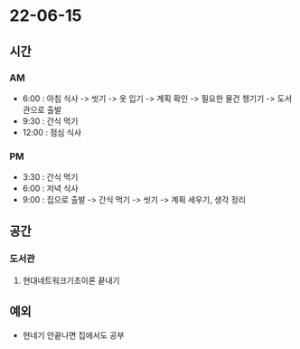 # 22-06-15

## 시간

### AM
- 6:00 : 아침 식사 -> 씻기 -> 옷 입기 -> 계획 확인 -> 필요한 물건 챙기기 -> 도서관으로 출발
- 9:30 : 간식 먹기
- 12:00 : 점심 식사

### PM
- 3:30 : 간식 먹기
- 6:00 : 저녁 식사
- 9:00 : 집으로 출발 -> 간식 먹기 -> 씻기 -> 계획 세우기, 생각 정리

## 공간

### 도서관
1. 현대네트워크기초이론 끝내기

## 예외
- 현네기 안끝나면 집에서도 공부